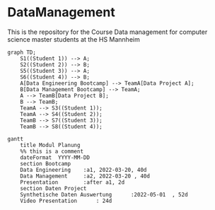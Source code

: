 # DataManagement
This is the repository for the Course Data management for computer science master students at the HS Mannheim

```mermaid
graph TD;
    S1((Student 1)) --> A;
    S2((Student 2)) --> B;
    S5((Student 3)) --> A;
    S6((Student 4)) --> B;
    A[Data Engineering Bootcamp] --> TeamA[Data Project A];
    B[Data Management Bootcamp] --> TeamA;
    A --> TeamB[Data Project B];
    B --> TeamB;
    TeamA --> S3((Student 1));
    TeamA --> S4((Student 2));
    TeamB --> S7((Student 3));
    TeamB --> S8((Student 4));
```
```mermaid
gantt
    title Modul Planung
    %% this is a comment
    dateFormat  YYYY-MM-DD
    section Bootcamp
    Data Engineering    :a1, 2022-03-20, 40d
    Data Management     :a2, 2022-03-20 , 40d
    Presentation        :after a1, 2d
    section Daten Project
    Synthetische Daten Auswertung      :2022-05-01  , 52d
    Video Presentation      : 24d
```

